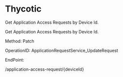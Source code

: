 #     Thycotic


Get Application Access Requests by Device Id.

Get Application Access Requests by Device Id.

Method: Patch

OperationID: ApplicationRequestService_UpdateRequest

EndPoint:

/application-access-request/{deviceId}

